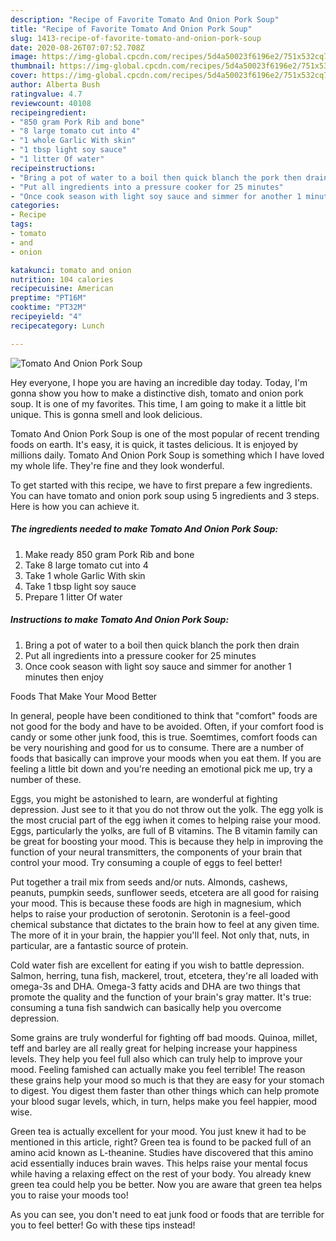 ```yaml
---
description: "Recipe of Favorite Tomato And Onion Pork Soup"
title: "Recipe of Favorite Tomato And Onion Pork Soup"
slug: 1413-recipe-of-favorite-tomato-and-onion-pork-soup
date: 2020-08-26T07:07:52.708Z
image: https://img-global.cpcdn.com/recipes/5d4a50023f6196e2/751x532cq70/tomato-and-onion-pork-soup-recipe-main-photo.jpg
thumbnail: https://img-global.cpcdn.com/recipes/5d4a50023f6196e2/751x532cq70/tomato-and-onion-pork-soup-recipe-main-photo.jpg
cover: https://img-global.cpcdn.com/recipes/5d4a50023f6196e2/751x532cq70/tomato-and-onion-pork-soup-recipe-main-photo.jpg
author: Alberta Bush
ratingvalue: 4.7
reviewcount: 40108
recipeingredient:
- "850 gram Pork Rib and bone"
- "8 large tomato cut into 4"
- "1 whole Garlic With skin"
- "1 tbsp light soy sauce"
- "1 litter Of water"
recipeinstructions:
- "Bring a pot of water to a boil then quick blanch the pork then drain"
- "Put all ingredients into a pressure cooker for 25 minutes"
- "Once cook season with light soy sauce and simmer for another 1 minutes then enjoy"
categories:
- Recipe
tags:
- tomato
- and
- onion

katakunci: tomato and onion 
nutrition: 104 calories
recipecuisine: American
preptime: "PT16M"
cooktime: "PT32M"
recipeyield: "4"
recipecategory: Lunch

---
```



![Tomato And Onion Pork Soup](https://img-global.cpcdn.com/recipes/5d4a50023f6196e2/751x532cq70/tomato-and-onion-pork-soup-recipe-main-photo.jpg)

Hey everyone, I hope you are having an incredible day today. Today, I'm gonna show you how to make a distinctive dish, tomato and onion pork soup. It is one of my favorites. This time, I am going to make it a little bit unique. This is gonna smell and look delicious.

Tomato And Onion Pork Soup is one of the most popular of recent trending foods on earth. It's easy, it is quick, it tastes delicious. It is enjoyed by millions daily. Tomato And Onion Pork Soup is something which I have loved my whole life. They're fine and they look wonderful.




To get started with this recipe, we have to first prepare a few ingredients. You can have tomato and onion pork soup using 5 ingredients and 3 steps. Here is how you can achieve it.

<!--inarticleads1-->

##### The ingredients needed to make Tomato And Onion Pork Soup:

1. Make ready 850 gram Pork Rib and bone
1. Take 8 large tomato cut into 4
1. Take 1 whole Garlic With skin
1. Take 1 tbsp light soy sauce
1. Prepare 1 litter Of water




<!--inarticleads2-->

##### Instructions to make Tomato And Onion Pork Soup:

1. Bring a pot of water to a boil then quick blanch the pork then drain
1. Put all ingredients into a pressure cooker for 25 minutes
1. Once cook season with light soy sauce and simmer for another 1 minutes then enjoy




Foods That Make Your Mood Better


In general, people have been conditioned to think that "comfort" foods are not good for the body and have to be avoided. Often, if your comfort food is candy or some other junk food, this is true. Soemtimes, comfort foods can be very nourishing and good for us to consume. There are a number of foods that basically can improve your moods when you eat them. If you are feeling a little bit down and you're needing an emotional pick me up, try a number of these.

Eggs, you might be astonished to learn, are wonderful at fighting depression. Just see to it that you do not throw out the yolk. The egg yolk is the most crucial part of the egg iwhen it comes to helping raise your mood. Eggs, particularly the yolks, are full of B vitamins. The B vitamin family can be great for boosting your mood. This is because they help in improving the function of your neural transmitters, the components of your brain that control your mood. Try consuming a couple of eggs to feel better!

Put together a trail mix from seeds and/or nuts. Almonds, cashews, peanuts, pumpkin seeds, sunflower seeds, etcetera are all good for raising your mood. This is because these foods are high in magnesium, which helps to raise your production of serotonin. Serotonin is a feel-good chemical substance that dictates to the brain how to feel at any given time. The more of it in your brain, the happier you'll feel. Not only that, nuts, in particular, are a fantastic source of protein.

Cold water fish are excellent for eating if you wish to battle depression. Salmon, herring, tuna fish, mackerel, trout, etcetera, they're all loaded with omega-3s and DHA. Omega-3 fatty acids and DHA are two things that promote the quality and the function of your brain's gray matter. It's true: consuming a tuna fish sandwich can basically help you overcome depression. 

Some grains are truly wonderful for fighting off bad moods. Quinoa, millet, teff and barley are all really great for helping increase your happiness levels. They help you feel full also which can truly help to improve your mood. Feeling famished can actually make you feel terrible! The reason these grains help your mood so much is that they are easy for your stomach to digest. You digest them faster than other things which can help promote your blood sugar levels, which, in turn, helps make you feel happier, mood wise.

Green tea is actually excellent for your mood. You just knew it had to be mentioned in this article, right? Green tea is found to be packed full of an amino acid known as L-theanine. Studies have discovered that this amino acid essentially induces brain waves. This helps raise your mental focus while having a relaxing effect on the rest of your body. You already knew green tea could help you be better. Now you are aware that green tea helps you to raise your moods too!

As you can see, you don't need to eat junk food or foods that are terrible for you to feel better! Go  with  these tips  instead!

